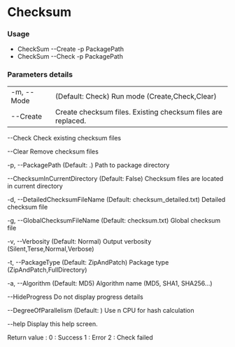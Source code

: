 # Checksum #

### Usage ###

* CheckSum --Create -p PackagePath
* CheckSum --Check -p PackagePath

### Parameters details ###

|                                |                                                                     |
| ------------------------------ | ------------------------------------------------------------------- |
| -m, --Mode                     | (Default: Check) Run mode (Create,Check,Clear)                      |
| --Create                       | Create checksum files. Existing checksum files are replaced.        |

  --Check                           Check existing checksum files

  --Clear                           Remove checksum files

  -p, --PackagePath                 (Default: .) Path to package directory

  --ChecksumInCurrentDirectory      (Default: False) Checksum files are located in current directory

  -d, --DetailedChecksumFileName    (Default: checksum_detailed.txt) Detailed checksum file

  -g, --GlobalChecksumFileName      (Default: checksum.txt) Global checksum file

  -v, --Verbosity                   (Default: Normal) Output verbosity (Silent,Terse,Normal,Verbose)

  -t, --PackageType                 (Default: ZipAndPatch) Package type (ZipAndPatch,FullDirectory)

  -a, --Algorithm                   (Default: MD5) Algorithm name (MD5, SHA1, SHA256...)

  --HideProgress                    Do not display progress details

  --DegreeOfParallelism             (Default: ) Use n CPU for hash calculation 

  --help                            Display this help screen.


Return value :
	0 : Success
	1 : Error
	2 : Check failed

